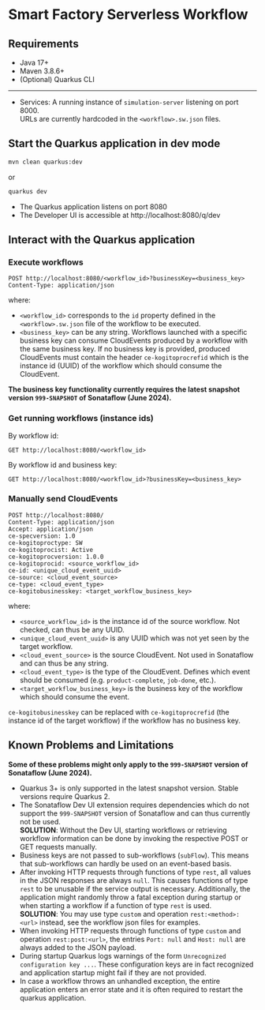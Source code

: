 # Smart Factory Serverless Workflow

## Requirements

- Java 17+
- Maven 3.8.6+ 
- (Optional) Quarkus CLI
---
- Services: A running instance of `simulation-server` listening on port 8000.<br>
URLs are currently hardcoded in the `<workflow>.sw.json` files.


## Start the Quarkus application in dev mode

```sh
mvn clean quarkus:dev
```

or

```sh
quarkus dev
```

- The Quarkus application listens on port 8080
- The Developer UI is accessible at http://localhost:8080/q/dev

## Interact with the Quarkus application

### Execute workflows 

```http
POST http://localhost:8080/<workflow_id>?businessKey=<business_key>
Content-Type: application/json
```

where:
- `<workflow_id>` corresponds to the `id` property defined in the `<workflow>.sw.json` file of the workflow to be executed.
- `<business_key>` can be any string. Workflows launched with a specific business key can consume CloudEvents produced by a workflow with the same business key. If no business key is provided, produced CloudEvents must contain the header `ce-kogitoprocrefid` which is the instance id (UUID) of the workflow which should consume the CloudEvent.

**The business key functionality currently requires the latest snapshot version `999-SNAPSHOT` of Sonataflow (June 2024).**

### Get running workflows (instance ids)

By workflow id:
```http
GET http://localhost:8080/<workflow_id>
```

By workflow id and business key:
```http
GET http://localhost:8080/<workflow_id>?businessKey=<business_key>
```

### Manually send CloudEvents

```http
POST http://localhost:8080/
Content-Type: application/json
Accept: application/json
ce-specversion: 1.0
ce-kogitoproctype: SW
ce-kogitoprocist: Active
ce-kogitoprocversion: 1.0.0
ce-kogitoprocid: <source_workflow_id>
ce-id: <unique_cloud_event_uuid>
ce-source: <cloud_event_source>
ce-type: <cloud_event_type>
ce-kogitobusinesskey: <target_workflow_business_key>
```

where:
- `<source_workflow_id>` is the instance id of the source workflow. Not checked, can thus be any UUID.
- `<unique_cloud_event_uuid>` is any UUID which was not yet seen by the target workflow.
- `<cloud_event_source>` is the source CloudEvent. Not used in Sonataflow and can thus be any string.
- `<cloud_event_type>` is the type of the CloudEvent. Defines which event should be consumed (e.g. `product-complete`, `job-done`, etc.).
- `<target_workflow_business_key>` is the business key of the workflow which should consume the event.

`ce-kogitobusinesskey` can be replaced with `ce-kogitoprocrefid` (the instance id of the target workflow) if the workflow has no business key.


## Known Problems and Limitations

**Some of these problems might only apply to the `999-SNAPSHOT` version of Sonataflow (June 2024).**

- Quarkus 3+ is only supported in the latest snapshot version. Stable versions require Quarkus 2.
- The Sonataflow Dev UI extension requires dependencies which do not support the `999-SNAPSHOT` version of Sonataflow and can thus currently not be used. 
<br>**SOLUTION**: Without the Dev UI, starting workflows or retrieving workflow information can be done by invoking the respective POST or GET requests manually.
- Business keys are not passed to sub-workflows (`subFlow`). This means that sub-workflows can hardly be used on an event-based basis.
- After invoking HTTP requests through functions of type `rest`, all values in the JSON responses are always `null`. This causes functions of type `rest` to be unusable if the service output is necessary. Additionally, the application might randomly throw a fatal exception during startup or when starting a workflow if a function of type `rest` is used.
<br>**SOLUTION**: You may use type `custom` and operation `rest:<method>:<url>` instead, see the workflow json files for examples.
- When invoking HTTP requests through functions of type `custom` and operation `rest:post:<url>`, the entries `Port: null` and `Host: null` are always added to the JSON payload.
- During startup Quarkus logs warnings of the form `Unrecognized configuration key ...`. These configuration keys are in fact recognized and application startup might fail if they are not provided.
- In case a workflow throws an unhandled exception, the entire application enters an error state and it is often required to restart the quarkus application.